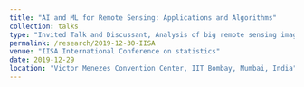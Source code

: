 ```yaml
---
title: "AI and ML for Remote Sensing: Applications and Algorithms"
collection: talks
type: "Invited Talk and Discussant, Analysis of big remote sensing imagery : Tools and techniques"
permalink: /research/2019-12-30-IISA
venue: "IISA International Conference on statistics"
date: 2019-12-29
location: "Victor Menezes Convention Center, IIT Bombay, Mumbai, India"
---
```

